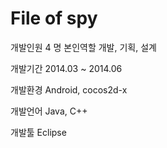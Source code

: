 # File of spy

개발인원
4 명
본인역할
개발, 기획, 설계

개발기간
2014.03
~ 2014.06

개발환경
Android, cocos2d-x

개발언어
Java, C++

개발툴
Eclipse

